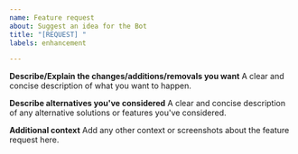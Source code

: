 ```yaml
---
name: Feature request
about: Suggest an idea for the Bot
title: "[REQUEST] "
labels: enhancement

---
```


**Describe/Explain the changes/additions/removals you want**
A clear and concise description of what you want to happen.

**Describe alternatives you've considered**
A clear and concise description of any alternative solutions or features you've considered.

**Additional context**
Add any other context or screenshots about the feature request here.
